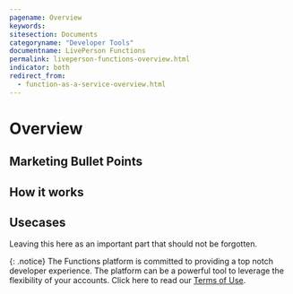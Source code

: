 ```yaml
---
pagename: Overview
keywords:
sitesection: Documents
categoryname: "Developer Tools"
documentname: LivePerson Functions
permalink: liveperson-functions-overview.html
indicator: both
redirect_from:
  - function-as-a-service-overview.html
---
```


# Overview

## Marketing Bullet Points

## How it works

## Usecases

Leaving this here as an important part that should not be forgotten.

{: .notice}
The Functions platform is committed to providing a top notch developer experience. The platform can be a powerful tool to leverage the flexibility of your accounts. Click here to read our [Terms of Use](https://knowledge.liveperson.com/developer-tools-liveperson-functions-terms-of-use.html).
